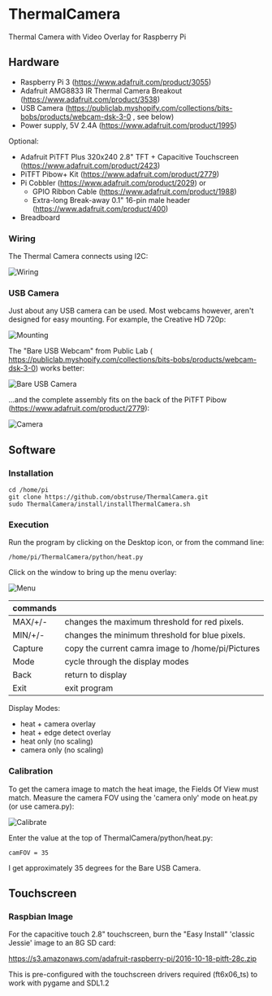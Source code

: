 # ThermalCamera
Thermal Camera with Video Overlay for Raspberry Pi

## Hardware
- Raspberry Pi 3 (https://www.adafruit.com/product/3055)
- Adafruit AMG8833 IR Thermal Camera Breakout (https://www.adafruit.com/product/3538)
- USB Camera (https://publiclab.myshopify.com/collections/bits-bobs/products/webcam-dsk-3-0 , see below)
- Power supply, 5V 2.4A (https://www.adafruit.com/product/1995)

Optional:
- Adafruit PiTFT Plus 320x240 2.8" TFT + Capacitive Touchscreen (https://www.adafruit.com/product/2423)
- PiTFT Pibow+ Kit (https://www.adafruit.com/product/2779)
- Pi Cobbler (https://www.adafruit.com/product/2029)
  or
  - GPIO Ribbon Cable (https://www.adafruit.com/product/1988)
  - Extra-long Break-away 0.1" 16-pin male header (https://www.adafruit.com/product/400)
- Breadboard

### Wiring
The Thermal Camera connects using I2C:

![Wiring](/Images/wiring.png)

### USB Camera
Just about any USB camera can be used.  Most webcams however, aren't designed for easy mounting.  For example, the Creative HD 720p:

![Mounting](Images/IMG_0788-3.JPG)

The "Bare USB Webcam" from Public Lab ( https://publiclab.myshopify.com/collections/bits-bobs/products/webcam-dsk-3-0) works better: 

![Bare USB Camera](Images/IMG_0789-3.JPG)

...and the complete assembly fits on the back of the PiTFT Pibow (https://www.adafruit.com/product/2779):

![Camera](Images/IMG_0791-3.JPG)


## Software

### Installation

```
cd /home/pi
git clone https://github.com/obstruse/ThermalCamera.git
sudo ThermalCamera/install/installThermalCamera.sh
```

### Execution

Run the program by clicking on the Desktop icon, or from the command line:
```
/home/pi/ThermalCamera/python/heat.py
```

Click on the window to bring up the menu overlay:

![Menu](Images/TCmenu.png)

commands|&nbsp;
-|-
MAX/+/- | changes the maximum threshold for red pixels. 
MIN/+/- | changes the minimum threshold for blue pixels.
Capture | copy the current camra image to /home/pi/Pictures
Mode    | cycle through the display modes
Back    | return to display
Exit    | exit program


Display Modes:
- heat + camera overlay
- heat + edge detect overlay
- heat only (no scaling)
- camera only (no scaling)


### Calibration

To get the camera image to match the heat image, the Fields Of View must match.  Measure the camera FOV using the 'camera only' mode on heat.py (or use camera.py):

![Calibrate](Images/IMG_0807-3.JPG)

Enter the value at the top of ThermalCamera/python/heat.py:

```
camFOV = 35
```

I get approximately 35 degrees for the Bare USB Camera.

## Touchscreen

### Raspbian Image

For the capacitive touch 2.8" touchscreen, burn the "Easy Install" 'classic Jessie' image to an 8G SD card:

https://s3.amazonaws.com/adafruit-raspberry-pi/2016-10-18-pitft-28c.zip

This is pre-configured with the touchscreen drivers required (ft6x06_ts) to work with pygame and SDL1.2
